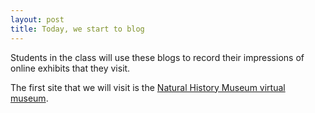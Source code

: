 ```yaml
---
layout: post
title: Today, we start to blog
---
```


Students in the class will use these blogs to record their impressions of online exhibits that they visit.

The first site that we will visit is the [Natural History Museum virtual museum](http://nhm.ac.uk/visit/virtual-museum.html).
